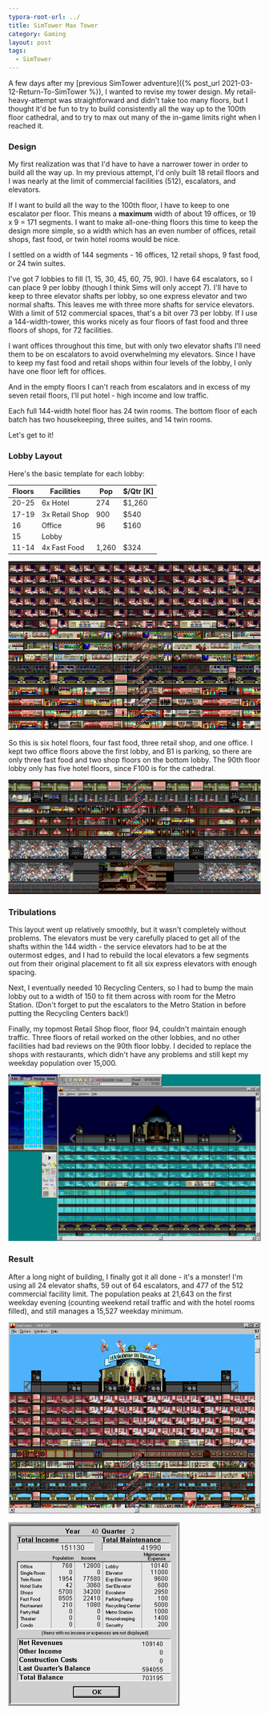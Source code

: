 ```yaml
---
typora-root-url: ../
title: SimTower Max Tower
category: Gaming
layout: post
tags:
  - SimTower
---
```


A few days after my [previous SimTower adventure]({% post_url 2021-03-12-Return-To-SimTower %}), I wanted to revise my tower design. My retail-heavy-attempt was straightforward and didn't take too many floors, but I thought it'd be fun to try to build consistently all the way up to the 100th floor cathedral, and to try to max out many of the in-game limits right when I reached it.

### Design

My first realization was that I'd have to have a narrower tower in order to build all the way up. In my previous attempt, I'd only built 18 retail floors and I was nearly at the limit of commercial facilities (512), escalators, and elevators.

If I want to build all the way to the 100th floor, I have to keep to one escalator per floor. This means a **maximum** width of about 19 offices, or 19 x 9 = 171 segments. I want to make all-one-thing floors this time to keep the design more simple, so a width which has an even number of offices, retail shops, fast food, or twin hotel rooms would be nice. 

I settled on a width of 144 segments - 16 offices, 12 retail shops, 9 fast food, or 24 twin suites.

I've got 7 lobbies to fill (1, 15, 30, 45, 60, 75, 90). I have 64 escalators, so I can place 9 per lobby (though I think Sims will only accept 7). I'll have to keep to three elevator shafts per lobby, so one express elevator and two normal shafts. This leaves me with three more shafts for service elevators. With a limit of 512 commercial spaces, that's a bit over 73 per lobby. If I use a 144-width-tower, this works nicely as four floors of fast food and three floors of shops, for 72 facilities.

I want offices throughout this time, but with only two elevator shafts I'll need them to be on escalators to avoid overwhelming my elevators. Since I have to keep my fast food and retail shops within four levels of the lobby, I only have one floor left for offices.

And in the empty floors I can't reach from escalators and in excess of my seven retail floors, I'll put hotel - high income and low traffic.

Each full 144-width hotel floor has 24 twin rooms. The bottom floor of each batch has two housekeeping, three suites, and 14 twin rooms.

Let's get to it!

### Lobby Layout

Here's the basic template for each lobby:

| Floors | Facilities     | Pop   | $/Qtr [K] |
| ------ | -------------- | ----- | --------- |
| 20-25  | 6x Hotel       | 274 | $1,260 |
| 17-19  | 3x Retail Shop | 900   | $540      |
| 16     | Office      | 96 | $160    |
| 15     | Lobby          |       |           |
| 11-14  | 4x Fast Food   | 1,260 | $324      |

![max-layout](/assets/img/SimTower/max-layout.png)

So this is six hotel floors, four fast food, three retail shop, and one office. I kept two office floors above the first lobby, and B1 is parking, so there are only three fast food and two shop floors on the bottom lobby. The 90th floor lobby only has five hotel floors, since F100 is for the cathedral.

![f101-underground](/assets/img/SimTower/max-underground.png)

### Tribulations

This layout went up relatively smoothly, but it wasn't completely without problems. The elevators must be very carefully placed to get all of the shafts within the 144 width - the service elevators had to be at the outermost edges, and I had to rebuild the local elevators a few segments out from their original placement to fit all six express elevators with enough spacing.

Next, I eventually needed 10 Recycling Centers, so I had to bump the main lobby out to a width of 150 to fit them across with room for the Metro Station. (Don't forget to put the escalators to the Metro Station in before putting the Recycling Centers back!)

Finally, my topmost Retail Shop floor, floor 94, couldn't maintain enough traffic. Three floors of retail worked on the other lobbies, and no other facilities had bad reviews on the 90th floor lobby. I decided to replace the shops with restaurants, which didn't have any problems and still kept my weekday population over 15,000.

![f101-eval](/assets/img/SimTower/max-eval.png)

### Result

After a long night of building, I finally got it all done - it's a monster! I'm using all 24 elevator shafts, 59 out of 64 escalators, and 477 of the 512 commercial facility limit. The population peaks at 21,643 on the first weekday evening (counting weekend retail traffic and with the hotel rooms filled), and still manages a 15,527 weekday minimum.

![welcome-to-tower](/assets/img/SimTower/max-welcome-to-tower.png)

![finance-100f](/assets/img/SimTower/max-finance.png)